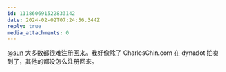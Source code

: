 ```yaml
---
id: 111860691522833142
date: 2024-02-02T07:24:56.344Z
reply: true
media_attachments: 0
---
```


[@sun](https://jiong.us/@sun) 大多数都很难注册回来。我好像除了 CharlesChin.com 在 dynadot 拍卖到了，其他的都没怎么注册回来。

